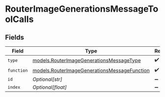 # RouterImageGenerationsMessageToolCalls


## Fields

| Field                                                                                              | Type                                                                                               | Required                                                                                           | Description                                                                                        |
| -------------------------------------------------------------------------------------------------- | -------------------------------------------------------------------------------------------------- | -------------------------------------------------------------------------------------------------- | -------------------------------------------------------------------------------------------------- |
| `type`                                                                                             | [models.RouterImageGenerationsMessageType](../models/routerimagegenerationsmessagetype.md)         | :heavy_check_mark:                                                                                 | N/A                                                                                                |
| `function`                                                                                         | [models.RouterImageGenerationsMessageFunction](../models/routerimagegenerationsmessagefunction.md) | :heavy_check_mark:                                                                                 | N/A                                                                                                |
| `id`                                                                                               | *Optional[str]*                                                                                    | :heavy_minus_sign:                                                                                 | N/A                                                                                                |
| `index`                                                                                            | *Optional[float]*                                                                                  | :heavy_minus_sign:                                                                                 | N/A                                                                                                |
